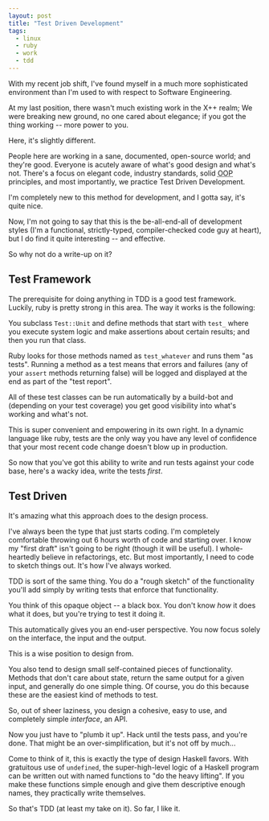 ```yaml
---
layout: post
title: "Test Driven Development"
tags:
  - linux
  - ruby
  - work
  - tdd
---
```


With my recent job shift, I've found myself in a much more sophisticated 
environment than I'm used to with respect to Software Engineering.

At my last position, there wasn't much existing work in the X++ realm; 
We were breaking new ground, no one cared about elegance; if you got the 
thing working -- more power to you.

Here, it's slightly different.

People here are working in a sane, documented, open-source world; and 
they're good. Everyone is acutely aware of what's good design and what's 
not. There's a focus on elegant code, industry standards, solid 
<abbr title="object oriented programming">OOP</abbr> principles, and 
most importantly, we practice Test Driven Development.

I'm completely new to this method for development, and I gotta say, it's 
quite nice.

Now, I'm not going to say that this is the be-all-end-all of development 
styles (I'm a functional, strictly-typed, compiler-checked code guy at 
heart), but I do find it quite interesting -- and effective.

So why not do a write-up on it?

## Test Framework

The prerequisite for doing anything in TDD is a good test framework. 
Luckily, ruby is pretty strong in this area. The way it works is the 
following:

You subclass `Test::Unit` and define methods that start with `test_` 
where you execute system logic and make assertions about certain 
results; and then you run that class.

Ruby looks for those methods named as `test_whatever` and runs them "as 
tests". Running a method as a test means that errors and failures (any 
of your `assert` methods returning false) will be logged and displayed 
at the end as part of the "test report".

All of these test classes can be run automatically by a build-bot and 
(depending on your test coverage) you get good visibility into what's 
working and what's not.

This is super convenient and empowering in its own right. In a dynamic 
language like ruby, tests are the only way you have any level of 
confidence that your most recent code change doesn't blow up in 
production.

So now that you've got this ability to write and run tests against your 
code base, here's a wacky idea, write the tests *first*.

## Test Driven

It's amazing what this approach does to the design process.

I've always been the type that just starts coding. I'm completely 
comfortable throwing out 6 hours worth of code and starting over. I know 
my "first draft" isn't going to be right (though it will be useful). I 
whole-heartedly believe in refactorings, etc. But most importantly, I 
need to code to sketch things out. It's how I've always worked.

TDD is sort of the same thing. You do a "rough sketch" of the 
functionality you'll add simply by writing tests that enforce that 
functionality.

You think of this opaque object -- a black box. You don't know *how* it 
does what it does, but you're trying to test it doing it.

This automatically gives you an end-user perspective. You now focus 
solely on the interface, the input and the output.

This is a wise position to design from.

You also tend to design small self-contained pieces of functionality. 
Methods that don't care about state, return the same output for a given 
input, and generally do one simple thing. Of course, you do this because 
these are the easiest kind of methods to test.

So, out of sheer laziness, you design a cohesive, easy to use, and 
completely simple *interface*, an API.

Now you just have to "plumb it up". Hack until the tests pass, and 
you're done. That might be an over-simplification, but it's not off by 
much...

Come to think of it, this is exactly the type of design Haskell favors. 
With gratuitous use of `undefined`, the super-high-level logic of a 
Haskell program can be written out with named functions to "do the heavy 
lifting". If you make these functions simple enough and give them 
descriptive enough names, they practically write themselves.

So that's TDD (at least my take on it). So far, I like it.
